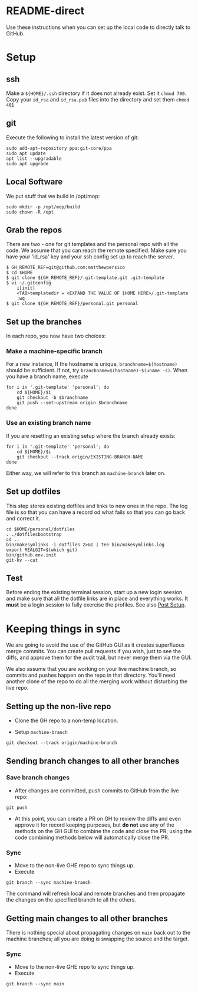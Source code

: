 # README-direct

Use these instructions when you can set up the local code to directly talk to
GitHub.

# Setup

## ssh
Make a `${HOME}/.ssh` directory if it does not already exist. Set it `chmod 700`. Copy your `id_rsa` and `id_rsa.pub` files into the directory and set them `chmod 401`

## git
Execute the following to install the latest version of git:
```
sudo add-apt-repository ppa:git-core/ppa
sudo apt update
apt list --upgradable
sudo apt upgrade
```

## Local Software
We put stuff that we build in /opt/mop:
```
sudo mkdir -p /opt/mop/build
sudo chown -R /opt
```

## Grab the repos

There are two - one for git templates and the personal repo with all the code.
We assume that you can reach the remote specified. Make sure you have your
'id_rsa' key and your ssh config set up to reach the server.

```
$ GH_REMOTE_REF=git@github.com:matthewpersico
$ cd $HOME
$ git clone ${GH_REMOTE_REF}/.git-template.git .git-template
$ vi ~/.gitconfig
    i[init]
    <TAB>templatedir = <EXPAND THE VALUE OF $HOME HERE>/.git-template
    :wq
$ git clone ${GH_REMOTE_REF}/personal.git personal
```

## Set up the branches

In each repo, you now have two choices:

### Make a machine-specific branch

For a new instance, If the hostname is unique, `branchname=$(hostname)` should
be sufficient. If not, try `branchname=$(hostname)-$(uname -s)`. When you have
a branch name, execute

```
for i in '.git-template' 'personal'; do
    cd ${HOME}/$i
    git checkout -b $branchname
    git push --set-upstream origin $branchname
done
```

### Use an existing branch name

If you are resetting an existing setup where the branch already exists:

```
for i in '.git-template' 'personal'; do
    cd ${HOME}/$i
    git checkout --track origin/EXISTING-BRANCH-NAME
done
```

Either way, we will refer to this branch as `machine-branch` later on.

## Set up dotfiles

This step stores existing dotfiles and links to new ones in the repo. The log file is so that you can have a record od what fails so that you can go back and correct it.

```
cd $HOME/personal/dotfiles
. ./dotfilesbootstrap
cd ..
bin/makesymlinks -i dotfiles 2>&1 | tee bin/makesymlinks.log
export REALGIT=$(which git)
bin/github.env.init
git-kv --cat
```

## Test

Before ending the existing terminal session, start up a new login seesion and
make sure that all the dotfile links are in place and everything works. It
**must** be a login session to fully exercise the profiles. See also [Post
Setup](README.md#post_setup).

# Keeping things in sync

We are going to avoid the use of the GitHub GUI as it creates superfluous merge
commits. You can create pull requests if you wish, just to see the diffs, and
approve them for the audit trail, but never merge them via the GUI.

We also assume that you are working on your live machine branch, so commits and
pushes happen on the repo in that directory.  You'll need another clone
of the repo to do all the merging work without disturbing the live repo.

## Setting up the non-live repo

* Clone the GH repo to a non-temp location.

* Setup `machine-branch`

```
git checkout --track origin/machine-branch
```

## Sending branch changes to all other branches

### Save branch changes

* After changes are committed, push commits to GitHub from the live repo:

```
git push
```

* At this point, you can create a PR on GH to review the diffs and even approve
  it for record keeping purposes, but **do not** use any of the methods on the
  GH GUI to combine the code and close the PR; using the code combining methods
  below will automatically close the PR.

### Sync

* Move to the non-live GHE repo to sync things up.
* Execute

```
git branch --sync machine-branch
```

The command will refresh local and remote branches and then propagate the
changes on the specified branch to all the others.

## Getting main changes to all other branches

There is nothing special about propagating changes on `main` back out to the
machine branches; all you are doing is swapping the source and the target.

### Sync

* Move to the non-live GHE repo to sync things up.
* Execute

```
git branch --sync main
```
